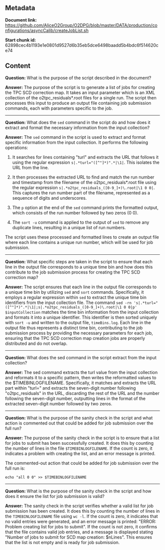 ## Metadata

**Document link:** https://github.com/AliceO2Group/O2DPG/blob/master/DATA/production/configurations/asyncCalib/createJobList.sh

**Start chunk id:** 62898cec4b1193e1e0801d9527d6b35eb5dce6498baadd5b4bdc6f514620ce74

## Content

**Question:** What is the purpose of the script described in the document?

**Answer:** The purpose of the script is to generate a list of jobs for creating the TPC SCD correction map. It takes an input parameter which is an XML collection of the o2tpc_residuals*.root files for a single run. The script then processes this input to produce an output file containing job submission commands, each with parameters specific to the job.

---

**Question:** What does the `sed` command in the script do and how does it extract and format the necessary information from the input collection?

**Answer:** The `sed` command in the script is used to extract and format specific information from the input collection. It performs the following operations:

1. It searches for lines containing "turl" and extracts the URL that follows it using the regular expression `s|.*turl="([^"]*)".*|\1|`. This isolates the URL from the line.

2. It then processes the extracted URL to find and match the run number and timestamp from the filename of the o2tpc_residuals*.root file using the regular expression `s|.*o2tpc_residuals_([0-9_]+)\.root|\1 0 0|`. This captures the run number part of the filename, represented as a sequence of digits and underscores.

3. The `p` option at the end of the `sed` command prints the formatted output, which consists of the run number followed by two zeros (0 0).

4. The `sort -u` command is applied to the output of `sed` to remove any duplicate lines, resulting in a unique list of run numbers.

The script uses these processed and formatted lines to create an output file where each line contains a unique run number, which will be used for job submission.

---

**Question:** What specific steps are taken in the script to ensure that each line in the output file corresponds to a unique time bin and how does this contribute to the job submission process for creating the TPC SCD correction map?

**Answer:** The script ensures that each line in the output file corresponds to a unique time bin by utilizing `sed` and `sort` commands. Specifically, it employs a regular expression within `sed` to extract the unique time bin identifiers from the input collection file. The command `sed -rn 's|.*turl="([^"]*)".*|\1|;s|.*o2tpc_residuals_([0-9_]+)\.root|\1 0 0|p' $inputCollection` matches the time bin information from the input collection and formats it into a unique identifier. This identifier is then sorted uniquely with `sort -u` and written to the output file, `timeBins.log`. Each line in the output file thus represents a distinct time bin, contributing to the job submission process by providing the necessary parameters for each job, ensuring that the TPC SCD correction map creation jobs are properly distributed and do not overlap.

---

**Question:** What does the sed command in the script extract from the input collection?

**Answer:** The sed command extracts the turl value from the input collection and reformats it to a specific pattern, then writes the reformatted values to the $TIMEBINLOGFILENAME. Specifically, it matches and extracts the URL part within "turl=" and extracts the seven-digit number following "o2tpc_residuals" in the URL, discarding the rest of the URL and the number following the seven-digit number, outputting lines in the format of the extracted seven-digit number followed by two zeros.

---

**Question:** What is the purpose of the sanity check in the script and what action is commented out that could be added for job submission over the full run?

**Answer:** The purpose of the sanity check in the script is to ensure that a list for jobs to submit has been successfully created. It does this by counting the number of lines in the file `$TIMEBINLOGFILENAME`. If the count is zero, it indicates a problem with creating the list, and an error message is printed.

The commented-out action that could be added for job submission over the full run is:

```
echo "all 0 0" >> $TIMEBINLOGFILENAME
```

---

**Question:** What is the purpose of the sanity check in the script and how does it ensure the list for job submission is valid?

**Answer:** The sanity check in the script verifies whether a valid list for job submission has been created. It does this by counting the number of lines in the `TIMEBINLOGFILENAME` file using `wc -l`. If the count is zero, it indicates that no valid entries were generated, and an error message is printed: "ERROR: Problem creating list for jobs to submit". If the count is not zero, it confirms that the file contains valid job entries, and a message is displayed stating "Number of jobs to submit for SCD map creation: $nLines". This ensures that the list is not empty and is ready for job submission.